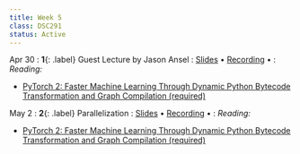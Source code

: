 ```yaml
---
title: Week 5
class: DSC291
status: Active
---
```


Apr 30
: **1**{: .label} Guest Lecture by Jason Ansel
  : [Slides]() &#8226; [Recording]() &#8226;
: *Reading:*
* [PyTorch 2: Faster Machine Learning Through Dynamic Python Bytecode Transformation and Graph Compilation (required)](https://pytorch.org/assets/pytorch2-2.pdf)


May 2
: **2**{: .label} Parallelization
  : [Slides](assets/slides/9_parallelization.pdf) &#8226; [Recording](#) &#8226;
: *Reading:*
* [PyTorch 2: Faster Machine Learning Through Dynamic Python Bytecode Transformation and Graph Compilation (required)](https://pytorch.org/assets/pytorch2-2.pdf)

